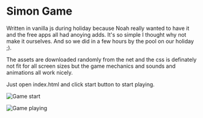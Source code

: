 # Simon Game

Written in vanilla js during holiday because Noah really wanted to have it and the free apps all had anoying adds.
It's so simple I thought why not make it ourselves. And so we did in a few hours by the pool on our holiday ;).

The assets are downloaded randomly from the net and the css is definately not fit for all screen sizes but the game mechanics and sounds
and animations all work nicely. 

Just open index.html and click start button to start playing.


![Game start](/assets/game_start_example.png?raw=true "Game initial page")

![Game playing](/assets/game_playing_example.png?raw=true "Game playing")

